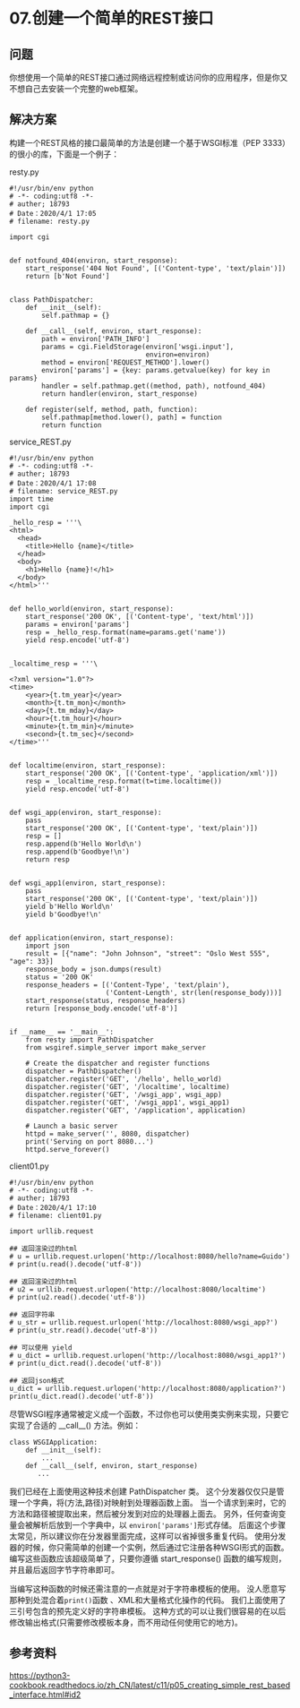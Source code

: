 # 07.创建一个简单的REST接口

## 问题

你想使用一个简单的REST接口通过网络远程控制或访问你的应用程序，但是你又不想自己去安装一个完整的web框架。


## 解决方案

构建一个REST风格的接口最简单的方法是创建一个基于WSGI标准（PEP 3333）的很小的库，下面是一个例子：


resty.py
``` 
#!/usr/bin/env python
# -*- coding:utf8 -*-
# auther; 18793
# Date：2020/4/1 17:05
# filename: resty.py

import cgi


def notfound_404(environ, start_response):
    start_response('404 Not Found', [('Content-type', 'text/plain')])
    return [b'Not Found']


class PathDispatcher:
    def __init__(self):
        self.pathmap = {}

    def __call__(self, environ, start_response):
        path = environ['PATH_INFO']
        params = cgi.FieldStorage(environ['wsgi.input'],
                                  environ=environ)
        method = environ['REQUEST_METHOD'].lower()
        environ['params'] = {key: params.getvalue(key) for key in params}
        handler = self.pathmap.get((method, path), notfound_404)
        return handler(environ, start_response)

    def register(self, method, path, function):
        self.pathmap[method.lower(), path] = function
        return function

```

service_REST.py
``` 
#!/usr/bin/env python
# -*- coding:utf8 -*-
# auther; 18793
# Date：2020/4/1 17:08
# filename: service_REST.py
import time
import cgi

_hello_resp = '''\
<html>
  <head>
    <title>Hello {name}</title>
  </head>
  <body>
    <h1>Hello {name}!</h1>
  </body>
</html>'''


def hello_world(environ, start_response):
    start_response('200 OK', [('Content-type', 'text/html')])
    params = environ['params']
    resp = _hello_resp.format(name=params.get('name'))
    yield resp.encode('utf-8')


_localtime_resp = '''\
 
<?xml version="1.0"?>
<time>
    <year>{t.tm_year}</year>
    <month>{t.tm_mon}</month>
    <day>{t.tm_mday}</day>
    <hour>{t.tm_hour}</hour>
    <minute>{t.tm_min}</minute>
    <second>{t.tm_sec}</second>
</time>'''


def localtime(environ, start_response):
    start_response('200 OK', [('Content-type', 'application/xml')])
    resp = _localtime_resp.format(t=time.localtime())
    yield resp.encode('utf-8')


def wsgi_app(environ, start_response):
    pass
    start_response('200 OK', [('Content-type', 'text/plain')])
    resp = []
    resp.append(b'Hello World\n')
    resp.append(b'Goodbye!\n')
    return resp


def wsgi_app1(environ, start_response):
    pass
    start_response('200 OK', [('Content-type', 'text/plain')])
    yield b'Hello World\n'
    yield b'Goodbye!\n'


def application(environ, start_response):
    import json
    result = [{"name": "John Johnson", "street": "Oslo West 555", "age": 33}]
    response_body = json.dumps(result)
    status = '200 OK'
    response_headers = [('Content-Type', 'text/plain'),
                        ('Content-Length', str(len(response_body)))]
    start_response(status, response_headers)
    return [response_body.encode('utf-8')]


if __name__ == '__main__':
    from resty import PathDispatcher
    from wsgiref.simple_server import make_server

    # Create the dispatcher and register functions
    dispatcher = PathDispatcher()
    dispatcher.register('GET', '/hello', hello_world)
    dispatcher.register('GET', '/localtime', localtime)
    dispatcher.register('GET', '/wsgi_app', wsgi_app)
    dispatcher.register('GET', '/wsgi_app1', wsgi_app1)
    dispatcher.register('GET', '/application', application)

    # Launch a basic server
    httpd = make_server('', 8080, dispatcher)
    print('Serving on port 8080...')
    httpd.serve_forever()
```

client01.py
``` 
#!/usr/bin/env python
# -*- coding:utf8 -*-
# auther; 18793
# Date：2020/4/1 17:10
# filename: client01.py

import urllib.request

## 返回渲染过的html
# u = urllib.request.urlopen('http://localhost:8080/hello?name=Guido')
# print(u.read().decode('utf-8'))

## 返回渲染过的html
# u2 = urllib.request.urlopen('http://localhost:8080/localtime')
# print(u2.read().decode('utf-8'))

## 返回字符串
# u_str = urllib.request.urlopen('http://localhost:8080/wsgi_app?')
# print(u_str.read().decode('utf-8'))

## 可以使用 yield 
# u_dict = urllib.request.urlopen('http://localhost:8080/wsgi_app1?')
# print(u_dict.read().decode('utf-8'))

## 返回json格式
u_dict = urllib.request.urlopen('http://localhost:8080/application?')
print(u_dict.read().decode('utf-8'))
```

尽管WSGI程序通常被定义成一个函数，不过你也可以使用类实例来实现，只要它实现了合适的 \_\_call\_\_() 方法。例如：
``` 
class WSGIApplication:
    def __init__(self):
        ...
    def __call__(self, environ, start_response)
       ...
```

我们已经在上面使用这种技术创建 PathDispatcher 类。 
这个分发器仅仅只是管理一个字典，将(方法,路径)对映射到处理器函数上面。
当一个请求到来时，它的方法和路径被提取出来，然后被分发到对应的处理器上面去。
另外，任何查询变量会被解析后放到一个字典中，以 `environ['params']`形式存储。 
后面这个步骤太常见，所以建议你在分发器里面完成，这样可以省掉很多重复代码。 
使用分发器的时候，你只需简单的创建一个实例，然后通过它注册各种WSGI形式的函数。 
编写这些函数应该超级简单了，只要你遵循 start_response() 函数的编写规则，
并且最后返回字节字符串即可。

当编写这种函数的时候还需注意的一点就是对于字符串模板的使用。
没人愿意写那种到处混合着`print()`函数 、XML和大量格式化操作的代码。 
我们上面使用了三引号包含的预先定义好的字符串模板。 
这种方式的可以让我们很容易的在以后修改输出格式(只需要修改模板本身，而不用动任何使用它的地方)。


## 参考资料
https://python3-cookbook.readthedocs.io/zh_CN/latest/c11/p05_creating_simple_rest_based_interface.html#id2


